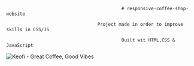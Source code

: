                                                # responsive-coffee-shop-website
                                      
                                      Project made in order to improve skills in CSS/JS
                                       
                                               Built wit HTML,CSS & JavaScript
 
 
 ![Keofi - Great Coffee, Good Vibes](https://user-images.githubusercontent.com/99715716/197595272-0c002689-2b00-492c-9668-7906d57852d0.png)
                                                                                                                            
